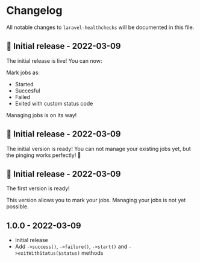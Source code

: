 # Changelog

All notable changes to `laravel-healthchecks` will be documented in this file.

## 🚀 Initial release - 2022-03-09

The initial release is live! You can now:

Mark jobs as:

- Started
- Succesful
- Failed
- Exited with custom status code

Managing jobs is on its way!

## 🚀 Initial release - 2022-03-09

The initial version is ready! You can not manage your existing jobs yet, but the pinging works perfectly! 🚀

## 🚀 Initial release - 2022-03-09

The first version is ready!

This version allows you to mark your jobs. Managing your jobs is not yet possible.

## 1.0.0 - 2022-03-09

- Initial release
- Add `->success()`, `->failure()`, `->start()` and `->exitWithStatus($status)` methods
